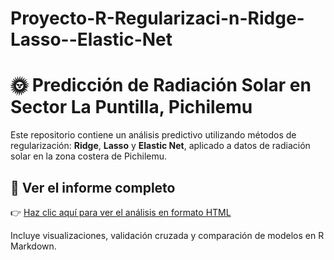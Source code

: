 # Proyecto-R-Regularizaci-n-Ridge-Lasso--Elastic-Net

# 🌞 Predicción de Radiación Solar en Sector La Puntilla, Pichilemu

Este repositorio contiene un análisis predictivo utilizando métodos de regularización: **Ridge**, **Lasso** y **Elastic Net**, aplicado a datos de radiación solar en la zona costera de Pichilemu.

## 🔗 Ver el informe completo

👉 [Haz clic aquí para ver el análisis en formato HTML](https://alejzandro.github.io/Proyecto-R-Regularizaci-n-Ridge-Lasso-Elastic-Net/)

Incluye visualizaciones, validación cruzada y comparación de modelos en R Markdown.
